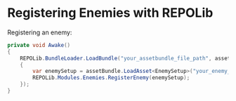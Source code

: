 # Registering Enemies with REPOLib

Registering an enemy:

```c#
private void Awake()
{
    REPOLib.BundleLoader.LoadBundle("your_assetbundle_file_path", assetBundle => 
    {
        var enemySetup = assetBundle.LoadAsset<EnemySetup>("your_enemy_setup");
        REPOLib.Modules.Enemies.RegisterEnemy(enemySetup);
    });
}
```
